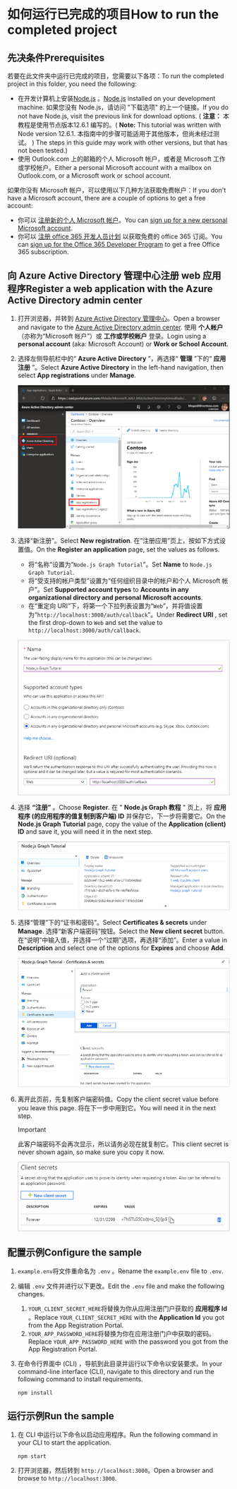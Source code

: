 # <a name="how-to-run-the-completed-project"></a><span data-ttu-id="e5913-101">如何运行已完成的项目</span><span class="sxs-lookup"><span data-stu-id="e5913-101">How to run the completed project</span></span>

## <a name="prerequisites"></a><span data-ttu-id="e5913-102">先决条件</span><span class="sxs-lookup"><span data-stu-id="e5913-102">Prerequisites</span></span>

<span data-ttu-id="e5913-103">若要在此文件夹中运行已完成的项目，您需要以下各项：</span><span class="sxs-lookup"><span data-stu-id="e5913-103">To run the completed project in this folder, you need the following:</span></span>

- <span data-ttu-id="e5913-104">在开发计算机上安装[Node.js](https://nodejs.org) 。</span><span class="sxs-lookup"><span data-stu-id="e5913-104">[Node.js](https://nodejs.org) installed on your development machine.</span></span> <span data-ttu-id="e5913-105">如果您没有 Node.js，请访问 "下载选项" 的上一个链接。</span><span class="sxs-lookup"><span data-stu-id="e5913-105">If you do not have Node.js, visit the previous link for download options.</span></span> <span data-ttu-id="e5913-106"> ( **注意：** 本教程是使用节点版本12.6.1 编写的。</span><span class="sxs-lookup"><span data-stu-id="e5913-106">( **Note:** This tutorial was written with Node version 12.6.1.</span></span> <span data-ttu-id="e5913-107">本指南中的步骤可能适用于其他版本，但尚未经过测试。 ) </span><span class="sxs-lookup"><span data-stu-id="e5913-107">The steps in this guide may work with other versions, but that has not been tested.)</span></span>
- <span data-ttu-id="e5913-108">使用 Outlook.com 上的邮箱的个人 Microsoft 帐户，或者是 Microsoft 工作或学校帐户。</span><span class="sxs-lookup"><span data-stu-id="e5913-108">Either a personal Microsoft account with a mailbox on Outlook.com, or a Microsoft work or school account.</span></span>

<span data-ttu-id="e5913-109">如果你没有 Microsoft 帐户，可以使用以下几种方法获取免费帐户：</span><span class="sxs-lookup"><span data-stu-id="e5913-109">If you don't have a Microsoft account, there are a couple of options to get a free account:</span></span>

- <span data-ttu-id="e5913-110">你可以 [注册新的个人 Microsoft 帐户](https://signup.live.com/signup?wa=wsignin1.0&rpsnv=12&ct=1454618383&rver=6.4.6456.0&wp=MBI_SSL_SHARED&wreply=https://mail.live.com/default.aspx&id=64855&cbcxt=mai&bk=1454618383&uiflavor=web&uaid=b213a65b4fdc484382b6622b3ecaa547&mkt=E-US&lc=1033&lic=1)。</span><span class="sxs-lookup"><span data-stu-id="e5913-110">You can [sign up for a new personal Microsoft account](https://signup.live.com/signup?wa=wsignin1.0&rpsnv=12&ct=1454618383&rver=6.4.6456.0&wp=MBI_SSL_SHARED&wreply=https://mail.live.com/default.aspx&id=64855&cbcxt=mai&bk=1454618383&uiflavor=web&uaid=b213a65b4fdc484382b6622b3ecaa547&mkt=E-US&lc=1033&lic=1).</span></span>
- <span data-ttu-id="e5913-111">你可以 [注册 office 365 开发人员计划](https://developer.microsoft.com/office/dev-program) 以获取免费的 office 365 订阅。</span><span class="sxs-lookup"><span data-stu-id="e5913-111">You can [sign up for the Office 365 Developer Program](https://developer.microsoft.com/office/dev-program) to get a free Office 365 subscription.</span></span>

## <a name="register-a-web-application-with-the-azure-active-directory-admin-center"></a><span data-ttu-id="e5913-112">向 Azure Active Directory 管理中心注册 web 应用程序</span><span class="sxs-lookup"><span data-stu-id="e5913-112">Register a web application with the Azure Active Directory admin center</span></span>

1. <span data-ttu-id="e5913-113">打开浏览器，并转到 [Azure Active Directory 管理中心](https://aad.portal.azure.com)。</span><span class="sxs-lookup"><span data-stu-id="e5913-113">Open a browser and navigate to the [Azure Active Directory admin center](https://aad.portal.azure.com).</span></span> <span data-ttu-id="e5913-114">使用 **个人帐户** （亦称为“Microsoft 帐户”）或 **工作或学校帐户** 登录。</span><span class="sxs-lookup"><span data-stu-id="e5913-114">Login using a **personal account** (aka: Microsoft Account) or **Work or School Account**.</span></span>

1. <span data-ttu-id="e5913-115">选择左侧导航栏中的“ **Azure Active Directory** ”，再选择“ **管理** ”下的“ **应用注册** ”。</span><span class="sxs-lookup"><span data-stu-id="e5913-115">Select **Azure Active Directory** in the left-hand navigation, then select **App registrations** under **Manage**.</span></span>

    ![<span data-ttu-id="e5913-116">应用注册的屏幕截图</span><span class="sxs-lookup"><span data-stu-id="e5913-116">A screenshot of the App registrations</span></span> ](/tutorial/images/aad-portal-app-registrations.png)

1. <span data-ttu-id="e5913-117">选择“新注册”。</span><span class="sxs-lookup"><span data-stu-id="e5913-117">Select **New registration**.</span></span> <span data-ttu-id="e5913-118">在“注册应用”页上，按如下方式设置值。</span><span class="sxs-lookup"><span data-stu-id="e5913-118">On the **Register an application** page, set the values as follows.</span></span>

    - <span data-ttu-id="e5913-119">将“名称”设置为“`Node.js Graph Tutorial`”。</span><span class="sxs-lookup"><span data-stu-id="e5913-119">Set **Name** to `Node.js Graph Tutorial`.</span></span>
    - <span data-ttu-id="e5913-120">将“受支持的帐户类型”设置为“任何组织目录中的帐户和个人 Microsoft 帐户”。</span><span class="sxs-lookup"><span data-stu-id="e5913-120">Set **Supported account types** to **Accounts in any organizational directory and personal Microsoft accounts**.</span></span>
    - <span data-ttu-id="e5913-121">在“重定向 URI”下，将第一个下拉列表设置为“`Web`”，并将值设置为“`http://localhost:3000/auth/callback`”。</span><span class="sxs-lookup"><span data-stu-id="e5913-121">Under **Redirect URI** , set the first drop-down to `Web` and set the value to `http://localhost:3000/auth/callback`.</span></span>

    !["注册应用程序" 页的屏幕截图](/tutorial/images/aad-register-an-app.png)

1. <span data-ttu-id="e5913-123">选择 **“注册”** 。</span><span class="sxs-lookup"><span data-stu-id="e5913-123">Choose **Register**.</span></span> <span data-ttu-id="e5913-124">在 " **Node.js Graph 教程** " 页上，将 **应用程序 (的应用程序的值复制到客户端) ID** 并保存它，下一步将需要它。</span><span class="sxs-lookup"><span data-stu-id="e5913-124">On the **Node.js Graph Tutorial** page, copy the value of the **Application (client) ID** and save it, you will need it in the next step.</span></span>

    ![新应用注册的应用程序 ID 的屏幕截图](/tutorial/images/aad-application-id.png)

1. <span data-ttu-id="e5913-126">选择“管理”下的“证书和密码”。</span><span class="sxs-lookup"><span data-stu-id="e5913-126">Select **Certificates & secrets** under **Manage**.</span></span> <span data-ttu-id="e5913-127">选择“新客户端密码”按钮。</span><span class="sxs-lookup"><span data-stu-id="e5913-127">Select the **New client secret** button.</span></span> <span data-ttu-id="e5913-128">在“说明”中输入值，并选择一个“过期”选项，再选择“添加”。</span><span class="sxs-lookup"><span data-stu-id="e5913-128">Enter a value in **Description** and select one of the options for **Expires** and choose **Add**.</span></span>

    !["添加客户端密码" 对话框的屏幕截图](/tutorial/images/aad-new-client-secret.png)

1. <span data-ttu-id="e5913-130">离开此页前，先复制客户端密码值。</span><span class="sxs-lookup"><span data-stu-id="e5913-130">Copy the client secret value before you leave this page.</span></span> <span data-ttu-id="e5913-131">将在下一步中用到它。</span><span class="sxs-lookup"><span data-stu-id="e5913-131">You will need it in the next step.</span></span>

    > [!IMPORTANT]
    > <span data-ttu-id="e5913-132">此客户端密码不会再次显示，所以请务必现在就复制它。</span><span class="sxs-lookup"><span data-stu-id="e5913-132">This client secret is never shown again, so make sure you copy it now.</span></span>

    ![新添加的客户端密码的屏幕截图](/tutorial/images/aad-copy-client-secret.png)

## <a name="configure-the-sample"></a><span data-ttu-id="e5913-134">配置示例</span><span class="sxs-lookup"><span data-stu-id="e5913-134">Configure the sample</span></span>

1. <span data-ttu-id="e5913-135">`example.env`将文件重命名为 `.env` 。</span><span class="sxs-lookup"><span data-stu-id="e5913-135">Rename the `example.env` file to `.env`.</span></span>
1. <span data-ttu-id="e5913-136">编辑 `.env` 文件并进行以下更改。</span><span class="sxs-lookup"><span data-stu-id="e5913-136">Edit the `.env` file and make the following changes.</span></span>
    1. <span data-ttu-id="e5913-137">`YOUR_CLIENT_SECRET_HERE`将替换为你从应用注册门户获取的 **应用程序 Id** 。</span><span class="sxs-lookup"><span data-stu-id="e5913-137">Replace `YOUR_CLIENT_SECRET_HERE` with the **Application Id** you got from the App Registration Portal.</span></span>
    1. <span data-ttu-id="e5913-138">`YOUR_APP_PASSWORD_HERE`将替换为你在应用注册门户中获取的密码。</span><span class="sxs-lookup"><span data-stu-id="e5913-138">Replace `YOUR_APP_PASSWORD_HERE` with the password you got from the App Registration Portal.</span></span>
1. <span data-ttu-id="e5913-139">在命令行界面中 (CLI) ，导航到此目录并运行以下命令以安装要求。</span><span class="sxs-lookup"><span data-stu-id="e5913-139">In your command-line interface (CLI), navigate to this directory and run the following command to install requirements.</span></span>

    ```Shell
    npm install
    ```

## <a name="run-the-sample"></a><span data-ttu-id="e5913-140">运行示例</span><span class="sxs-lookup"><span data-stu-id="e5913-140">Run the sample</span></span>

1. <span data-ttu-id="e5913-141">在 CLI 中运行以下命令以启动应用程序。</span><span class="sxs-lookup"><span data-stu-id="e5913-141">Run the following command in your CLI to start the application.</span></span>

    ```Shell
    npm start
    ```

1. <span data-ttu-id="e5913-142">打开浏览器，然后转到 `http://localhost:3000`。</span><span class="sxs-lookup"><span data-stu-id="e5913-142">Open a browser and browse to `http://localhost:3000`.</span></span>
